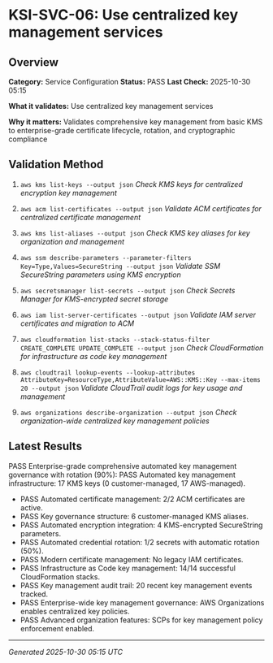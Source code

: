 # KSI-SVC-06: Use centralized key management services

## Overview

**Category:** Service Configuration
**Status:** PASS
**Last Check:** 2025-10-30 05:15

**What it validates:** Use centralized key management services

**Why it matters:** Validates comprehensive key management from basic KMS to enterprise-grade certificate lifecycle, rotation, and cryptographic compliance

## Validation Method

1. `aws kms list-keys --output json`
   *Check KMS keys for centralized encryption key management*

2. `aws acm list-certificates --output json`
   *Validate ACM certificates for centralized certificate management*

3. `aws kms list-aliases --output json`
   *Check KMS key aliases for key organization and management*

4. `aws ssm describe-parameters --parameter-filters Key=Type,Values=SecureString --output json`
   *Validate SSM SecureString parameters using KMS encryption*

5. `aws secretsmanager list-secrets --output json`
   *Check Secrets Manager for KMS-encrypted secret storage*

6. `aws iam list-server-certificates --output json`
   *Validate IAM server certificates and migration to ACM*

7. `aws cloudformation list-stacks --stack-status-filter CREATE_COMPLETE UPDATE_COMPLETE --output json`
   *Check CloudFormation for infrastructure as code key management*

8. `aws cloudtrail lookup-events --lookup-attributes AttributeKey=ResourceType,AttributeValue=AWS::KMS::Key --max-items 20 --output json`
   *Validate CloudTrail audit logs for key usage and management*

9. `aws organizations describe-organization --output json`
   *Check organization-wide centralized key management policies*

## Latest Results

PASS Enterprise-grade comprehensive automated key management governance with rotation (90%): PASS Automated key management infrastructure: 17 KMS keys (0 customer-managed, 17 AWS-managed).
- PASS Automated certificate management: 2/2 ACM certificates are active.
- PASS Key governance structure: 6 customer-managed KMS aliases.
- PASS Automated encryption integration: 4 KMS-encrypted SecureString parameters.
- PASS Automated credential rotation: 1/2 secrets with automatic rotation (50%).
- PASS Modern certificate management: No legacy IAM certificates.
- PASS Infrastructure as Code key management: 14/14 successful CloudFormation stacks.
- PASS Key management audit trail: 20 recent key management events tracked.
- PASS Enterprise-wide key management governance: AWS Organizations enables centralized key policies.
- PASS Advanced organization features: SCPs for key management policy enforcement enabled.

---
*Generated 2025-10-30 05:15 UTC*
